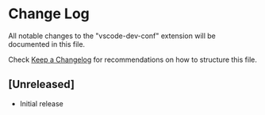 # Change Log
All notable changes to the "vscode-dev-conf" extension will be documented in this file.

Check [Keep a Changelog](http://keepachangelog.com/) for recommendations on how to structure this file.

## [Unreleased]
- Initial release
